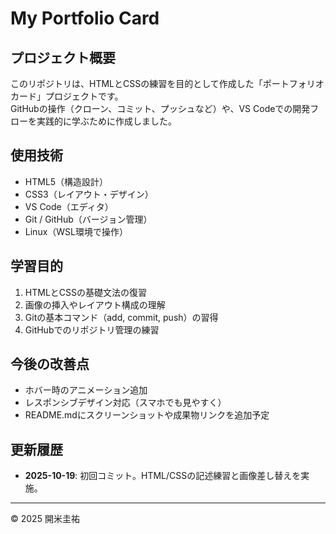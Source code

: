 # My Portfolio Card

## プロジェクト概要
このリポジトリは、HTMLとCSSの練習を目的として作成した「ポートフォリオカード」プロジェクトです。  
GitHubの操作（クローン、コミット、プッシュなど）や、VS Codeでの開発フローを実践的に学ぶために作成しました。

## 使用技術
- HTML5（構造設計）  
- CSS3（レイアウト・デザイン）  
- VS Code（エディタ）  
- Git / GitHub（バージョン管理）  
- Linux（WSL環境で操作）

## 学習目的
1. HTMLとCSSの基礎文法の復習  
2. 画像の挿入やレイアウト構成の理解  
3. Gitの基本コマンド（add, commit, push）の習得  
4. GitHubでのリポジトリ管理の練習

## 今後の改善点
- ホバー時のアニメーション追加  
- レスポンシブデザイン対応（スマホでも見やすく）  
- README.mdにスクリーンショットや成果物リンクを追加予定

## 更新履歴
- **2025-10-19**: 初回コミット。HTML/CSSの記述練習と画像差し替えを実施。

---
© 2025 開米圭祐

